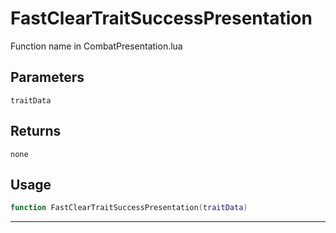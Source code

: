 # FastClearTraitSuccessPresentation
Function name in CombatPresentation.lua
## Parameters
`traitData`
## Returns
`none`
## Usage
```lua
function FastClearTraitSuccessPresentation(traitData)
```
---
